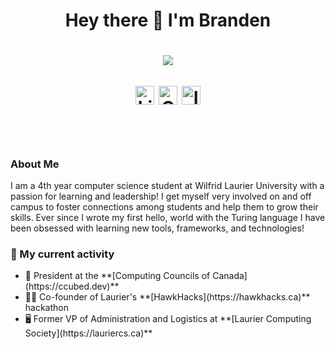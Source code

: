 <h1 align="center"> Hey there 👋 I'm Branden <h1>


<p align=center>
<img src="https://readme-typing-svg.herokuapp.com?color=%236FDA44&size=32&center=true&vCenter=true&width=600&height=50&lines=Welcome+to+my+page!;Computer+Science+Student;Not-for-Profit Leader;Back-End+Engineer;Freelancer" />
</p>

<p align="center">
      <a href="https://www.linkedin.com/in/brandenwheeler/" target="blank"><img align="center"
         src="https://img.shields.io/badge/linkedin-%231DA1F2.svg?style=for-the-badge&logo=linkedin&logoColor=white"
         alt="LinkedIn" height="30"/></a>
      <a href="mailto:branden.wheeler17@gmail.com" target="blank"><img align="center"
         src="https://img.shields.io/badge/gmail-EA4335.svg?style=for-the-badge&logo=gmail&logoColor=white"
         alt="GMail" height="30"/></a>
          <a href="https://instagram.com/azzar_budiyanto" target="blank"><img align="center"
         src="https://img.shields.io/badge/instagram-%23E4405F.svg?style=for-the-badge&logo=Instagram&logoColor=white"
         alt="Instagram" height="30"/></a>
</p>
</br>
<h3>About Me</h3>
I am a 4th year computer science student at Wilfrid Laurier University with a passion for learning and leadership! I get myself very involved on and off campus to foster connections among students and help them to grow their skills. Ever since I wrote my first hello, world with the Turing language I have been obsessed with learning new tools, frameworks, and technologies!

<h3>🌟 My current activity</h3>
<ul>
    <li>🍁 President at the **[Computing Councils of Canada](https://ccubed.dev)** </li>
    <li>👨‍💻 Co-founder of Laurier's **[HawkHacks](https://hawkhacks.ca)** hackathon </li>
    <li>🖥️ Former VP of Administration and Logistics at **[Laurier Computing Society](https://lauriercs.ca)**</li>
</ul>


<!--
**brandencmw/brandencmw** is a ✨ _special_ ✨ repository because its `README.md` (this file) appears on your GitHub profile.

Here are some ideas to get you started:

- 🔭 I’m currently working on ...
- 🌱 I’m currently learning ...
- 👯 I’m looking to collaborate on ...
- 🤔 I’m looking for help with ...
- 💬 Ask me about ...
- 📫 How to reach me: ...
- 😄 Pronouns: ...
- ⚡ Fun fact: ...
-->
